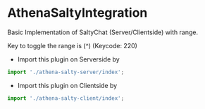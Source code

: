 # AthenaSaltyIntegration

Basic Implementation of SaltyChat (Server/Clientside) with range.

Key to toggle the range is (^) (Keycode: 220) 

- Import this plugin on Serverside by
```typescript
import './athena-salty-server/index';
```

- Import this plugin on Clientside by
```typescript
import './athena-salty-client/index';
```
